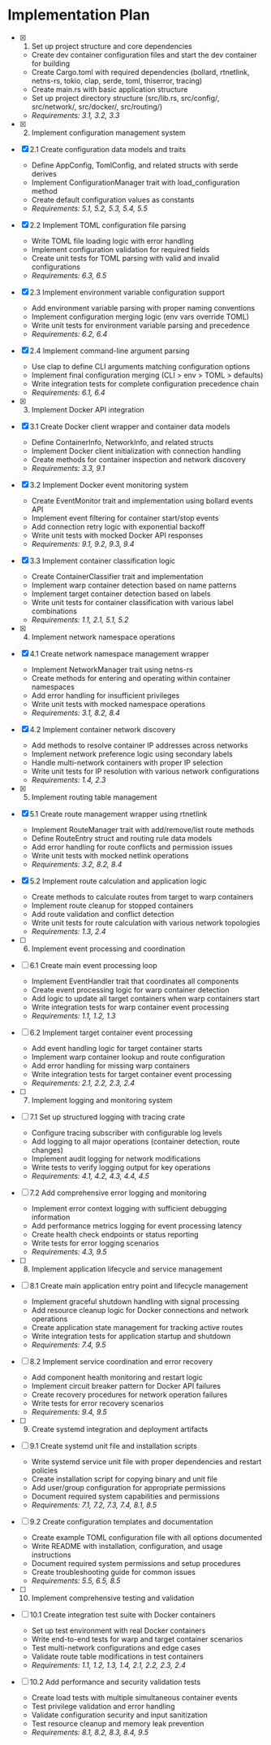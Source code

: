 # Implementation Plan

- [x] 1. Set up project structure and core dependencies

  - Create dev container configuration files and start the dev container for building
  - Create Cargo.toml with required dependencies (bollard, rtnetlink, netns-rs, tokio, clap, serde, toml, thiserror, tracing)
  - Create main.rs with basic application structure
  - Set up project directory structure (src/lib.rs, src/config/, src/network/, src/docker/, src/routing/)
  - _Requirements: 3.1, 3.2, 3.3_

- [x] 2. Implement configuration management system
- [x] 2.1 Create configuration data models and traits

  - Define AppConfig, TomlConfig, and related structs with serde derives
  - Implement ConfigurationManager trait with load_configuration method
  - Create default configuration values as constants
  - _Requirements: 5.1, 5.2, 5.3, 5.4, 5.5_

- [x] 2.2 Implement TOML configuration file parsing

  - Write TOML file loading logic with error handling
  - Implement configuration validation for required fields
  - Create unit tests for TOML parsing with valid and invalid configurations
  - _Requirements: 6.3, 6.5_

- [x] 2.3 Implement environment variable configuration support

  - Add environment variable parsing with proper naming conventions
  - Implement configuration merging logic (env vars override TOML)
  - Write unit tests for environment variable parsing and precedence
  - _Requirements: 6.2, 6.4_

- [x] 2.4 Implement command-line argument parsing

  - Use clap to define CLI arguments matching configuration options
  - Implement final configuration merging (CLI > env > TOML > defaults)
  - Write integration tests for complete configuration precedence chain
  - _Requirements: 6.1, 6.4_

- [x] 3. Implement Docker API integration
- [x] 3.1 Create Docker client wrapper and container data models

  - Define ContainerInfo, NetworkInfo, and related structs
  - Implement Docker client initialization with connection handling
  - Create methods for container inspection and network discovery
  - _Requirements: 3.3, 9.1_

- [x] 3.2 Implement Docker event monitoring system

  - Create EventMonitor trait and implementation using bollard events API
  - Implement event filtering for container start/stop events
  - Add connection retry logic with exponential backoff
  - Write unit tests with mocked Docker API responses
  - _Requirements: 9.1, 9.2, 9.3, 9.4_

- [x] 3.3 Implement container classification logic

  - Create ContainerClassifier trait and implementation
  - Implement warp container detection based on name patterns
  - Implement target container detection based on labels
  - Write unit tests for container classification with various label combinations
  - _Requirements: 1.1, 2.1, 5.1, 5.2_

- [x] 4. Implement network namespace operations
- [x] 4.1 Create network namespace management wrapper

  - Implement NetworkManager trait using netns-rs
  - Create methods for entering and operating within container namespaces
  - Add error handling for insufficient privileges
  - Write unit tests with mocked namespace operations
  - _Requirements: 3.1, 8.2, 8.4_

- [x] 4.2 Implement container network discovery

  - Add methods to resolve container IP addresses across networks
  - Implement network preference logic using secondary labels
  - Handle multi-network containers with proper IP selection
  - Write unit tests for IP resolution with various network configurations
  - _Requirements: 1.4, 2.3_

- [x] 5. Implement routing table management
- [x] 5.1 Create route management wrapper using rtnetlink

  - Implement RouteManager trait with add/remove/list route methods
  - Define RouteEntry struct and routing rule data models
  - Add error handling for route conflicts and permission issues
  - Write unit tests with mocked netlink operations
  - _Requirements: 3.2, 8.2, 8.4_

- [x] 5.2 Implement route calculation and application logic

  - Create methods to calculate routes from target to warp containers
  - Implement route cleanup for stopped containers
  - Add route validation and conflict detection
  - Write unit tests for route calculation with various network topologies
  - _Requirements: 1.3, 2.4_

- [ ] 6. Implement event processing and coordination
- [ ] 6.1 Create main event processing loop

  - Implement EventHandler trait that coordinates all components
  - Create event processing logic for warp container detection
  - Add logic to update all target containers when warp containers start
  - Write integration tests for warp container event processing
  - _Requirements: 1.1, 1.2, 1.3_

- [ ] 6.2 Implement target container event processing

  - Add event handling logic for target container starts
  - Implement warp container lookup and route configuration
  - Add error handling for missing warp containers
  - Write integration tests for target container event processing
  - _Requirements: 2.1, 2.2, 2.3, 2.4_

- [ ] 7. Implement logging and monitoring system
- [ ] 7.1 Set up structured logging with tracing crate

  - Configure tracing subscriber with configurable log levels
  - Add logging to all major operations (container detection, route changes)
  - Implement audit logging for network modifications
  - Write tests to verify logging output for key operations
  - _Requirements: 4.1, 4.2, 4.3, 4.4, 4.5_

- [ ] 7.2 Add comprehensive error logging and monitoring

  - Implement error context logging with sufficient debugging information
  - Add performance metrics logging for event processing latency
  - Create health check endpoints or status reporting
  - Write tests for error logging scenarios
  - _Requirements: 4.3, 9.5_

- [ ] 8. Implement application lifecycle and service management
- [ ] 8.1 Create main application entry point and lifecycle management

  - Implement graceful shutdown handling with signal processing
  - Add resource cleanup logic for Docker connections and network operations
  - Create application state management for tracking active routes
  - Write integration tests for application startup and shutdown
  - _Requirements: 7.4, 9.5_

- [ ] 8.2 Implement service coordination and error recovery

  - Add component health monitoring and restart logic
  - Implement circuit breaker pattern for Docker API failures
  - Create recovery procedures for network operation failures
  - Write tests for error recovery scenarios
  - _Requirements: 9.4, 9.5_

- [ ] 9. Create systemd integration and deployment artifacts
- [ ] 9.1 Create systemd unit file and installation scripts

  - Write systemd service unit file with proper dependencies and restart policies
  - Create installation script for copying binary and unit file
  - Add user/group configuration for appropriate permissions
  - Document required system capabilities and permissions
  - _Requirements: 7.1, 7.2, 7.3, 7.4, 8.1, 8.5_

- [ ] 9.2 Create configuration templates and documentation

  - Create example TOML configuration file with all options documented
  - Write README with installation, configuration, and usage instructions
  - Document required system permissions and setup procedures
  - Create troubleshooting guide for common issues
  - _Requirements: 5.5, 6.5, 8.5_

- [ ] 10. Implement comprehensive testing and validation
- [ ] 10.1 Create integration test suite with Docker containers

  - Set up test environment with real Docker containers
  - Write end-to-end tests for warp and target container scenarios
  - Test multi-network configurations and edge cases
  - Validate route table modifications in test containers
  - _Requirements: 1.1, 1.2, 1.3, 1.4, 2.1, 2.2, 2.3, 2.4_

- [ ] 10.2 Add performance and security validation tests
  - Create load tests with multiple simultaneous container events
  - Test privilege validation and error handling
  - Validate configuration security and input sanitization
  - Test resource cleanup and memory leak prevention
  - _Requirements: 8.1, 8.2, 8.3, 8.4, 9.5_
